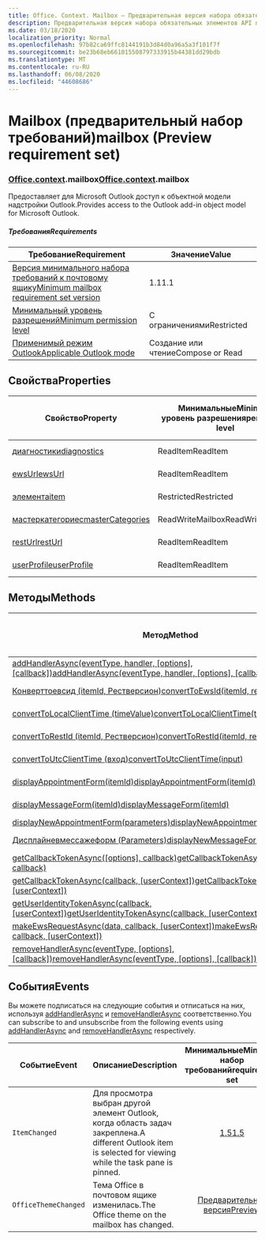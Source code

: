 ```yaml
---
title: Office. Context. Mailbox — Предварительная версия набора обязательных элементов
description: Предварительная версия набора обязательных элементов API почтового ящика Outlook для объектной модели почтового ящика.
ms.date: 03/18/2020
localization_priority: Normal
ms.openlocfilehash: 97b82ca69ffc8144191b3d84d0a96a5a3f101f7f
ms.sourcegitcommit: be23b68eb661015508797333915b44381dd29bdb
ms.translationtype: MT
ms.contentlocale: ru-RU
ms.lasthandoff: 06/08/2020
ms.locfileid: "44608686"
---
```

# <a name="mailbox-preview-requirement-set"></a><span data-ttu-id="3fa09-103">Mailbox (предварительный набор требований)</span><span class="sxs-lookup"><span data-stu-id="3fa09-103">mailbox (Preview requirement set)</span></span>

### <a name="officecontextmailbox"></a><span data-ttu-id="3fa09-104">[Office](office.md)[.context](office.context.md).mailbox</span><span class="sxs-lookup"><span data-stu-id="3fa09-104">[Office](office.md)[.context](office.context.md).mailbox</span></span>

<span data-ttu-id="3fa09-105">Предоставляет для Microsoft Outlook доступ к объектной модели надстройки Outlook.</span><span class="sxs-lookup"><span data-stu-id="3fa09-105">Provides access to the Outlook add-in object model for Microsoft Outlook.</span></span>

##### <a name="requirements"></a><span data-ttu-id="3fa09-106">Требования</span><span class="sxs-lookup"><span data-stu-id="3fa09-106">Requirements</span></span>

|<span data-ttu-id="3fa09-107">Требование</span><span class="sxs-lookup"><span data-stu-id="3fa09-107">Requirement</span></span>| <span data-ttu-id="3fa09-108">Значение</span><span class="sxs-lookup"><span data-stu-id="3fa09-108">Value</span></span>|
|---|---|
|[<span data-ttu-id="3fa09-109">Версия минимального набора требований к почтовому ящику</span><span class="sxs-lookup"><span data-stu-id="3fa09-109">Minimum mailbox requirement set version</span></span>](../../requirement-sets/outlook-api-requirement-sets.md)| <span data-ttu-id="3fa09-110">1.1</span><span class="sxs-lookup"><span data-stu-id="3fa09-110">1.1</span></span>|
|[<span data-ttu-id="3fa09-111">Минимальный уровень разрешений</span><span class="sxs-lookup"><span data-stu-id="3fa09-111">Minimum permission level</span></span>](../../../outlook/understanding-outlook-add-in-permissions.md)| <span data-ttu-id="3fa09-112">С ограничениями</span><span class="sxs-lookup"><span data-stu-id="3fa09-112">Restricted</span></span>|
|[<span data-ttu-id="3fa09-113">Применимый режим Outlook</span><span class="sxs-lookup"><span data-stu-id="3fa09-113">Applicable Outlook mode</span></span>](../../../outlook/outlook-add-ins-overview.md#extension-points)| <span data-ttu-id="3fa09-114">Создание или чтение</span><span class="sxs-lookup"><span data-stu-id="3fa09-114">Compose or Read</span></span>|

## <a name="properties"></a><span data-ttu-id="3fa09-115">Свойства</span><span class="sxs-lookup"><span data-stu-id="3fa09-115">Properties</span></span>

| <span data-ttu-id="3fa09-116">Свойство</span><span class="sxs-lookup"><span data-stu-id="3fa09-116">Property</span></span> | <span data-ttu-id="3fa09-117">Минимальные</span><span class="sxs-lookup"><span data-stu-id="3fa09-117">Minimum</span></span><br><span data-ttu-id="3fa09-118">уровень разрешения</span><span class="sxs-lookup"><span data-stu-id="3fa09-118">permission level</span></span> | <span data-ttu-id="3fa09-119">Способов</span><span class="sxs-lookup"><span data-stu-id="3fa09-119">Modes</span></span> | <span data-ttu-id="3fa09-120">Тип возвращаемых данных</span><span class="sxs-lookup"><span data-stu-id="3fa09-120">Return type</span></span> | <span data-ttu-id="3fa09-121">Минимальные</span><span class="sxs-lookup"><span data-stu-id="3fa09-121">Minimum</span></span><br><span data-ttu-id="3fa09-122">набор требований</span><span class="sxs-lookup"><span data-stu-id="3fa09-122">requirement set</span></span> |
|---|---|---|---|:---:|
| [<span data-ttu-id="3fa09-123">диагностики</span><span class="sxs-lookup"><span data-stu-id="3fa09-123">diagnostics</span></span>](/javascript/api/outlook/office.mailbox?view=outlook-js-preview#diagnostics) | <span data-ttu-id="3fa09-124">ReadItem</span><span class="sxs-lookup"><span data-stu-id="3fa09-124">ReadItem</span></span> | <span data-ttu-id="3fa09-125">Создание</span><span class="sxs-lookup"><span data-stu-id="3fa09-125">Compose</span></span><br><span data-ttu-id="3fa09-126">Read</span><span class="sxs-lookup"><span data-stu-id="3fa09-126">Read</span></span> | [<span data-ttu-id="3fa09-127">Diagnostics</span><span class="sxs-lookup"><span data-stu-id="3fa09-127">Diagnostics</span></span>](/javascript/api/outlook/office.diagnostics?view=outlook-js-preview) | [<span data-ttu-id="3fa09-128">1.1</span><span class="sxs-lookup"><span data-stu-id="3fa09-128">1.1</span></span>](../requirement-set-1.1/outlook-requirement-set-1.1.md) |
| [<span data-ttu-id="3fa09-129">ewsUrl</span><span class="sxs-lookup"><span data-stu-id="3fa09-129">ewsUrl</span></span>](/javascript/api/outlook/office.mailbox?view=outlook-js-preview#ewsurl) | <span data-ttu-id="3fa09-130">ReadItem</span><span class="sxs-lookup"><span data-stu-id="3fa09-130">ReadItem</span></span> | <span data-ttu-id="3fa09-131">Создание</span><span class="sxs-lookup"><span data-stu-id="3fa09-131">Compose</span></span><br><span data-ttu-id="3fa09-132">Read</span><span class="sxs-lookup"><span data-stu-id="3fa09-132">Read</span></span> | <span data-ttu-id="3fa09-133">String</span><span class="sxs-lookup"><span data-stu-id="3fa09-133">String</span></span> | [<span data-ttu-id="3fa09-134">1.1</span><span class="sxs-lookup"><span data-stu-id="3fa09-134">1.1</span></span>](../requirement-set-1.1/outlook-requirement-set-1.1.md) |
| [<span data-ttu-id="3fa09-135">элемента</span><span class="sxs-lookup"><span data-stu-id="3fa09-135">item</span></span>](office.context.mailbox.item.md) | <span data-ttu-id="3fa09-136">Restricted</span><span class="sxs-lookup"><span data-stu-id="3fa09-136">Restricted</span></span> | <span data-ttu-id="3fa09-137">Создание</span><span class="sxs-lookup"><span data-stu-id="3fa09-137">Compose</span></span><br><span data-ttu-id="3fa09-138">Read</span><span class="sxs-lookup"><span data-stu-id="3fa09-138">Read</span></span> | [<span data-ttu-id="3fa09-139">Ресурс</span><span class="sxs-lookup"><span data-stu-id="3fa09-139">Item</span></span>](/javascript/api/outlook/office.item?view=outlook-js-preview) | [<span data-ttu-id="3fa09-140">1.1</span><span class="sxs-lookup"><span data-stu-id="3fa09-140">1.1</span></span>](../requirement-set-1.1/outlook-requirement-set-1.1.md) |
| [<span data-ttu-id="3fa09-141">мастеркатегориес</span><span class="sxs-lookup"><span data-stu-id="3fa09-141">masterCategories</span></span>](/javascript/api/outlook/office.mailbox?view=outlook-js-preview#mastercategories) | <span data-ttu-id="3fa09-142">ReadWriteMailbox</span><span class="sxs-lookup"><span data-stu-id="3fa09-142">ReadWriteMailbox</span></span> | <span data-ttu-id="3fa09-143">Создание</span><span class="sxs-lookup"><span data-stu-id="3fa09-143">Compose</span></span><br><span data-ttu-id="3fa09-144">Read</span><span class="sxs-lookup"><span data-stu-id="3fa09-144">Read</span></span> | [<span data-ttu-id="3fa09-145">MasterCategories</span><span class="sxs-lookup"><span data-stu-id="3fa09-145">MasterCategories</span></span>](/javascript/api/outlook/office.mastercategories?view=outlook-js-preview) | [<span data-ttu-id="3fa09-146">1,8</span><span class="sxs-lookup"><span data-stu-id="3fa09-146">1.8</span></span>](../requirement-set-1.8/outlook-requirement-set-1.8.md) |
| [<span data-ttu-id="3fa09-147">restUrl</span><span class="sxs-lookup"><span data-stu-id="3fa09-147">restUrl</span></span>](/javascript/api/outlook/office.mailbox?view=outlook-js-preview#resturl) | <span data-ttu-id="3fa09-148">ReadItem</span><span class="sxs-lookup"><span data-stu-id="3fa09-148">ReadItem</span></span> | <span data-ttu-id="3fa09-149">Создание</span><span class="sxs-lookup"><span data-stu-id="3fa09-149">Compose</span></span><br><span data-ttu-id="3fa09-150">Read</span><span class="sxs-lookup"><span data-stu-id="3fa09-150">Read</span></span> | <span data-ttu-id="3fa09-151">String</span><span class="sxs-lookup"><span data-stu-id="3fa09-151">String</span></span> | [<span data-ttu-id="3fa09-152">1,5</span><span class="sxs-lookup"><span data-stu-id="3fa09-152">1.5</span></span>](../requirement-set-1.5/outlook-requirement-set-1.5.md) |
| [<span data-ttu-id="3fa09-153">userProfile</span><span class="sxs-lookup"><span data-stu-id="3fa09-153">userProfile</span></span>](/javascript/api/outlook/office.mailbox?view=outlook-js-preview#userprofile) | <span data-ttu-id="3fa09-154">ReadItem</span><span class="sxs-lookup"><span data-stu-id="3fa09-154">ReadItem</span></span> | <span data-ttu-id="3fa09-155">Создание</span><span class="sxs-lookup"><span data-stu-id="3fa09-155">Compose</span></span><br><span data-ttu-id="3fa09-156">Read</span><span class="sxs-lookup"><span data-stu-id="3fa09-156">Read</span></span> | [<span data-ttu-id="3fa09-157">UserProfile</span><span class="sxs-lookup"><span data-stu-id="3fa09-157">UserProfile</span></span>](/javascript/api/outlook/office.userprofile?view=outlook-js-preview) | [<span data-ttu-id="3fa09-158">1.1</span><span class="sxs-lookup"><span data-stu-id="3fa09-158">1.1</span></span>](../requirement-set-1.1/outlook-requirement-set-1.1.md) |

## <a name="methods"></a><span data-ttu-id="3fa09-159">Методы</span><span class="sxs-lookup"><span data-stu-id="3fa09-159">Methods</span></span>

| <span data-ttu-id="3fa09-160">Метод</span><span class="sxs-lookup"><span data-stu-id="3fa09-160">Method</span></span> | <span data-ttu-id="3fa09-161">Минимальные</span><span class="sxs-lookup"><span data-stu-id="3fa09-161">Minimum</span></span><br><span data-ttu-id="3fa09-162">уровень разрешения</span><span class="sxs-lookup"><span data-stu-id="3fa09-162">permission level</span></span> | <span data-ttu-id="3fa09-163">Способов</span><span class="sxs-lookup"><span data-stu-id="3fa09-163">Modes</span></span> | <span data-ttu-id="3fa09-164">Минимальные</span><span class="sxs-lookup"><span data-stu-id="3fa09-164">Minimum</span></span><br><span data-ttu-id="3fa09-165">набор требований</span><span class="sxs-lookup"><span data-stu-id="3fa09-165">requirement set</span></span> |
|---|---|---|:---:|
| <span data-ttu-id="3fa09-166">[addHandlerAsync(eventType, handler, [options], [callback])](/javascript/api/outlook/office.mailbox?view=outlook-js-preview#addhandlerasync-eventtype--handler--options--callback-)</span><span class="sxs-lookup"><span data-stu-id="3fa09-166">[addHandlerAsync(eventType, handler, [options], [callback])](/javascript/api/outlook/office.mailbox?view=outlook-js-preview#addhandlerasync-eventtype--handler--options--callback-)</span></span> | <span data-ttu-id="3fa09-167">ReadItem</span><span class="sxs-lookup"><span data-stu-id="3fa09-167">ReadItem</span></span> | <span data-ttu-id="3fa09-168">Создание</span><span class="sxs-lookup"><span data-stu-id="3fa09-168">Compose</span></span><br><span data-ttu-id="3fa09-169">Read</span><span class="sxs-lookup"><span data-stu-id="3fa09-169">Read</span></span> | [<span data-ttu-id="3fa09-170">1,5</span><span class="sxs-lookup"><span data-stu-id="3fa09-170">1.5</span></span>](../requirement-set-1.5/outlook-requirement-set-1.5.md) |
| [<span data-ttu-id="3fa09-171">Конверттоевсид (itemId, Рестверсион)</span><span class="sxs-lookup"><span data-stu-id="3fa09-171">convertToEwsId(itemId, restVersion)</span></span>](/javascript/api/outlook/office.mailbox?view=outlook-js-preview#converttoewsid-itemid--restversion-) | <span data-ttu-id="3fa09-172">Restricted</span><span class="sxs-lookup"><span data-stu-id="3fa09-172">Restricted</span></span> | <span data-ttu-id="3fa09-173">Создание</span><span class="sxs-lookup"><span data-stu-id="3fa09-173">Compose</span></span><br><span data-ttu-id="3fa09-174">Read</span><span class="sxs-lookup"><span data-stu-id="3fa09-174">Read</span></span> | [<span data-ttu-id="3fa09-175">1.3</span><span class="sxs-lookup"><span data-stu-id="3fa09-175">1.3</span></span>](../requirement-set-1.3/outlook-requirement-set-1.3.md) |
| [<span data-ttu-id="3fa09-176">convertToLocalClientTime (timeValue)</span><span class="sxs-lookup"><span data-stu-id="3fa09-176">convertToLocalClientTime(timeValue)</span></span>](/javascript/api/outlook/office.mailbox?view=outlook-js-preview#converttolocalclienttime-timevalue-) | <span data-ttu-id="3fa09-177">ReadItem</span><span class="sxs-lookup"><span data-stu-id="3fa09-177">ReadItem</span></span> | <span data-ttu-id="3fa09-178">Создание</span><span class="sxs-lookup"><span data-stu-id="3fa09-178">Compose</span></span><br><span data-ttu-id="3fa09-179">Read</span><span class="sxs-lookup"><span data-stu-id="3fa09-179">Read</span></span> | [<span data-ttu-id="3fa09-180">1.1</span><span class="sxs-lookup"><span data-stu-id="3fa09-180">1.1</span></span>](../requirement-set-1.1/outlook-requirement-set-1.1.md) |
| [<span data-ttu-id="3fa09-181">convertToRestId (itemId, Рестверсион)</span><span class="sxs-lookup"><span data-stu-id="3fa09-181">convertToRestId(itemId, restVersion)</span></span>](/javascript/api/outlook/office.mailbox?view=outlook-js-preview#converttorestid-itemid--restversion-) | <span data-ttu-id="3fa09-182">Restricted</span><span class="sxs-lookup"><span data-stu-id="3fa09-182">Restricted</span></span> | <span data-ttu-id="3fa09-183">Создание</span><span class="sxs-lookup"><span data-stu-id="3fa09-183">Compose</span></span><br><span data-ttu-id="3fa09-184">Read</span><span class="sxs-lookup"><span data-stu-id="3fa09-184">Read</span></span> | [<span data-ttu-id="3fa09-185">1.3</span><span class="sxs-lookup"><span data-stu-id="3fa09-185">1.3</span></span>](../requirement-set-1.3/outlook-requirement-set-1.3.md) |
| [<span data-ttu-id="3fa09-186">convertToUtcClientTime (вход)</span><span class="sxs-lookup"><span data-stu-id="3fa09-186">convertToUtcClientTime(input)</span></span>](/javascript/api/outlook/office.mailbox?view=outlook-js-preview#converttoutcclienttime-input-) | <span data-ttu-id="3fa09-187">ReadItem</span><span class="sxs-lookup"><span data-stu-id="3fa09-187">ReadItem</span></span> | <span data-ttu-id="3fa09-188">Создание</span><span class="sxs-lookup"><span data-stu-id="3fa09-188">Compose</span></span><br><span data-ttu-id="3fa09-189">Read</span><span class="sxs-lookup"><span data-stu-id="3fa09-189">Read</span></span> | [<span data-ttu-id="3fa09-190">1.1</span><span class="sxs-lookup"><span data-stu-id="3fa09-190">1.1</span></span>](../requirement-set-1.1/outlook-requirement-set-1.1.md) |
| [<span data-ttu-id="3fa09-191">displayAppointmentForm(itemId)</span><span class="sxs-lookup"><span data-stu-id="3fa09-191">displayAppointmentForm(itemId)</span></span>](/javascript/api/outlook/office.mailbox?view=outlook-js-preview#displayappointmentform-itemid-) | <span data-ttu-id="3fa09-192">ReadItem</span><span class="sxs-lookup"><span data-stu-id="3fa09-192">ReadItem</span></span> | <span data-ttu-id="3fa09-193">Создание</span><span class="sxs-lookup"><span data-stu-id="3fa09-193">Compose</span></span><br><span data-ttu-id="3fa09-194">Read</span><span class="sxs-lookup"><span data-stu-id="3fa09-194">Read</span></span> | [<span data-ttu-id="3fa09-195">1.1</span><span class="sxs-lookup"><span data-stu-id="3fa09-195">1.1</span></span>](../requirement-set-1.1/outlook-requirement-set-1.1.md) |
| [<span data-ttu-id="3fa09-196">displayMessageForm(itemId)</span><span class="sxs-lookup"><span data-stu-id="3fa09-196">displayMessageForm(itemId)</span></span>](/javascript/api/outlook/office.mailbox?view=outlook-js-preview#displaymessageform-itemid-) | <span data-ttu-id="3fa09-197">ReadItem</span><span class="sxs-lookup"><span data-stu-id="3fa09-197">ReadItem</span></span> | <span data-ttu-id="3fa09-198">Создание</span><span class="sxs-lookup"><span data-stu-id="3fa09-198">Compose</span></span><br><span data-ttu-id="3fa09-199">Read</span><span class="sxs-lookup"><span data-stu-id="3fa09-199">Read</span></span> | [<span data-ttu-id="3fa09-200">1.1</span><span class="sxs-lookup"><span data-stu-id="3fa09-200">1.1</span></span>](../requirement-set-1.1/outlook-requirement-set-1.1.md) |
| [<span data-ttu-id="3fa09-201">displayNewAppointmentForm(parameters)</span><span class="sxs-lookup"><span data-stu-id="3fa09-201">displayNewAppointmentForm(parameters)</span></span>](/javascript/api/outlook/office.mailbox?view=outlook-js-preview#displaynewappointmentform-parameters-) | <span data-ttu-id="3fa09-202">ReadItem</span><span class="sxs-lookup"><span data-stu-id="3fa09-202">ReadItem</span></span> | <span data-ttu-id="3fa09-203">Read</span><span class="sxs-lookup"><span data-stu-id="3fa09-203">Read</span></span> | [<span data-ttu-id="3fa09-204">1.1</span><span class="sxs-lookup"><span data-stu-id="3fa09-204">1.1</span></span>](../requirement-set-1.1/outlook-requirement-set-1.1.md) |
| [<span data-ttu-id="3fa09-205">Дисплайневмессажеформ (Parameters)</span><span class="sxs-lookup"><span data-stu-id="3fa09-205">displayNewMessageForm(parameters)</span></span>](/javascript/api/outlook/office.mailbox?view=outlook-js-preview#displaynewmessageform-parameters-) | <span data-ttu-id="3fa09-206">ReadItem</span><span class="sxs-lookup"><span data-stu-id="3fa09-206">ReadItem</span></span> | <span data-ttu-id="3fa09-207">Создание</span><span class="sxs-lookup"><span data-stu-id="3fa09-207">Compose</span></span><br><span data-ttu-id="3fa09-208">Read</span><span class="sxs-lookup"><span data-stu-id="3fa09-208">Read</span></span> | [<span data-ttu-id="3fa09-209">1,6</span><span class="sxs-lookup"><span data-stu-id="3fa09-209">1.6</span></span>](../requirement-set-1.6/outlook-requirement-set-1.6.md) |
| <span data-ttu-id="3fa09-210">[getCallbackTokenAsync([options], callback)](/javascript/api/outlook/office.mailbox?view=outlook-js-preview#getcallbacktokenasync-options--callback-)</span><span class="sxs-lookup"><span data-stu-id="3fa09-210">[getCallbackTokenAsync([options], callback)](/javascript/api/outlook/office.mailbox?view=outlook-js-preview#getcallbacktokenasync-options--callback-)</span></span> | <span data-ttu-id="3fa09-211">ReadItem</span><span class="sxs-lookup"><span data-stu-id="3fa09-211">ReadItem</span></span> | <span data-ttu-id="3fa09-212">Создание</span><span class="sxs-lookup"><span data-stu-id="3fa09-212">Compose</span></span><br><span data-ttu-id="3fa09-213">Read</span><span class="sxs-lookup"><span data-stu-id="3fa09-213">Read</span></span> | [<span data-ttu-id="3fa09-214">1,5</span><span class="sxs-lookup"><span data-stu-id="3fa09-214">1.5</span></span>](../requirement-set-1.5/outlook-requirement-set-1.5.md) |
| <span data-ttu-id="3fa09-215">[getCallbackTokenAsync(callback, [userContext])](/javascript/api/outlook/office.mailbox?view=outlook-js-preview#getcallbacktokenasync-callback--usercontext-)</span><span class="sxs-lookup"><span data-stu-id="3fa09-215">[getCallbackTokenAsync(callback, [userContext])](/javascript/api/outlook/office.mailbox?view=outlook-js-preview#getcallbacktokenasync-callback--usercontext-)</span></span> | <span data-ttu-id="3fa09-216">ReadItem</span><span class="sxs-lookup"><span data-stu-id="3fa09-216">ReadItem</span></span> | <span data-ttu-id="3fa09-217">Создание</span><span class="sxs-lookup"><span data-stu-id="3fa09-217">Compose</span></span><br><span data-ttu-id="3fa09-218">Read</span><span class="sxs-lookup"><span data-stu-id="3fa09-218">Read</span></span> | [<span data-ttu-id="3fa09-219">1.3</span><span class="sxs-lookup"><span data-stu-id="3fa09-219">1.3</span></span>](../requirement-set-1.3/outlook-requirement-set-1.3.md)<br>[<span data-ttu-id="3fa09-220">1.1</span><span class="sxs-lookup"><span data-stu-id="3fa09-220">1.1</span></span>](../requirement-set-1.1/outlook-requirement-set-1.1.md) |
| <span data-ttu-id="3fa09-221">[getUserIdentityTokenAsync(callback, [userContext])](/javascript/api/outlook/office.mailbox?view=outlook-js-preview#getuseridentitytokenasync-callback--usercontext-)</span><span class="sxs-lookup"><span data-stu-id="3fa09-221">[getUserIdentityTokenAsync(callback, [userContext])](/javascript/api/outlook/office.mailbox?view=outlook-js-preview#getuseridentitytokenasync-callback--usercontext-)</span></span> | <span data-ttu-id="3fa09-222">ReadItem</span><span class="sxs-lookup"><span data-stu-id="3fa09-222">ReadItem</span></span> | <span data-ttu-id="3fa09-223">Создание</span><span class="sxs-lookup"><span data-stu-id="3fa09-223">Compose</span></span><br><span data-ttu-id="3fa09-224">Read</span><span class="sxs-lookup"><span data-stu-id="3fa09-224">Read</span></span> | [<span data-ttu-id="3fa09-225">1.1</span><span class="sxs-lookup"><span data-stu-id="3fa09-225">1.1</span></span>](../requirement-set-1.1/outlook-requirement-set-1.1.md) |
| <span data-ttu-id="3fa09-226">[makeEwsRequestAsync(data, callback, [userContext])](/javascript/api/outlook/office.mailbox?view=outlook-js-preview#makeewsrequestasync-data--callback--usercontext-)</span><span class="sxs-lookup"><span data-stu-id="3fa09-226">[makeEwsRequestAsync(data, callback, [userContext])](/javascript/api/outlook/office.mailbox?view=outlook-js-preview#makeewsrequestasync-data--callback--usercontext-)</span></span> | <span data-ttu-id="3fa09-227">ReadWriteMailbox</span><span class="sxs-lookup"><span data-stu-id="3fa09-227">ReadWriteMailbox</span></span> | <span data-ttu-id="3fa09-228">Создание</span><span class="sxs-lookup"><span data-stu-id="3fa09-228">Compose</span></span><br><span data-ttu-id="3fa09-229">Read</span><span class="sxs-lookup"><span data-stu-id="3fa09-229">Read</span></span> | [<span data-ttu-id="3fa09-230">1.1</span><span class="sxs-lookup"><span data-stu-id="3fa09-230">1.1</span></span>](../requirement-set-1.1/outlook-requirement-set-1.1.md) |
| <span data-ttu-id="3fa09-231">[removeHandlerAsync(eventType, [options], [callback])](/javascript/api/outlook/office.mailbox?view=outlook-js-preview#removehandlerasync-eventtype--options--callback-)</span><span class="sxs-lookup"><span data-stu-id="3fa09-231">[removeHandlerAsync(eventType, [options], [callback])](/javascript/api/outlook/office.mailbox?view=outlook-js-preview#removehandlerasync-eventtype--options--callback-)</span></span> | <span data-ttu-id="3fa09-232">ReadItem</span><span class="sxs-lookup"><span data-stu-id="3fa09-232">ReadItem</span></span> | <span data-ttu-id="3fa09-233">Создание</span><span class="sxs-lookup"><span data-stu-id="3fa09-233">Compose</span></span><br><span data-ttu-id="3fa09-234">Read</span><span class="sxs-lookup"><span data-stu-id="3fa09-234">Read</span></span> | [<span data-ttu-id="3fa09-235">1,5</span><span class="sxs-lookup"><span data-stu-id="3fa09-235">1.5</span></span>](../requirement-set-1.5/outlook-requirement-set-1.5.md) |

## <a name="events"></a><span data-ttu-id="3fa09-236">События</span><span class="sxs-lookup"><span data-stu-id="3fa09-236">Events</span></span>

<span data-ttu-id="3fa09-237">Вы можете подписаться на следующие события и отписаться на них, используя [addHandlerAsync](/javascript/api/outlook/office.mailbox?view=outlook-js-preview#addhandlerasync-eventtype--handler--options--callback-) и [removeHandlerAsync](/javascript/api/outlook/office.mailbox?view=outlook-js-preview#removehandlerasync-eventtype--options--callback-) соответственно.</span><span class="sxs-lookup"><span data-stu-id="3fa09-237">You can subscribe to and unsubscribe from the following events using [addHandlerAsync](/javascript/api/outlook/office.mailbox?view=outlook-js-preview#addhandlerasync-eventtype--handler--options--callback-) and [removeHandlerAsync](/javascript/api/outlook/office.mailbox?view=outlook-js-preview#removehandlerasync-eventtype--options--callback-) respectively.</span></span>

| <span data-ttu-id="3fa09-238">Событие</span><span class="sxs-lookup"><span data-stu-id="3fa09-238">Event</span></span> | <span data-ttu-id="3fa09-239">Описание</span><span class="sxs-lookup"><span data-stu-id="3fa09-239">Description</span></span> | <span data-ttu-id="3fa09-240">Минимальные</span><span class="sxs-lookup"><span data-stu-id="3fa09-240">Minimum</span></span><br><span data-ttu-id="3fa09-241">набор требований</span><span class="sxs-lookup"><span data-stu-id="3fa09-241">requirement set</span></span> |
|---|---|:---:|
|`ItemChanged`| <span data-ttu-id="3fa09-242">Для просмотра выбран другой элемент Outlook, когда область задач закреплена.</span><span class="sxs-lookup"><span data-stu-id="3fa09-242">A different Outlook item is selected for viewing while the task pane is pinned.</span></span> | [<span data-ttu-id="3fa09-243">1,5</span><span class="sxs-lookup"><span data-stu-id="3fa09-243">1.5</span></span>](../requirement-set-1.5/outlook-requirement-set-1.5.md) |
|`OfficeThemeChanged`| <span data-ttu-id="3fa09-244">Тема Office в почтовом ящике изменилась.</span><span class="sxs-lookup"><span data-stu-id="3fa09-244">The Office theme on the mailbox has changed.</span></span> | [<span data-ttu-id="3fa09-245">Предварительная версия</span><span class="sxs-lookup"><span data-stu-id="3fa09-245">Preview</span></span>](../preview-requirement-set/outlook-requirement-set-preview.md) |
